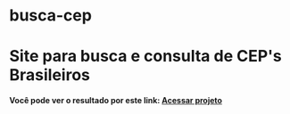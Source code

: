 # busca-cep

<h1>Site para busca e consulta de CEP's Brasileiros</h1>

<h4>Você pode ver o resultado por este link: <a href="https://jeanwisotscki.github.io/busca-cep/" target="_blank">Acessar projeto</a></h4>
